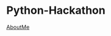 # Python-Hackathon


















[AboutMe](https://github.com/SmashedLeek/Unit_1/blob/master/README.md)
